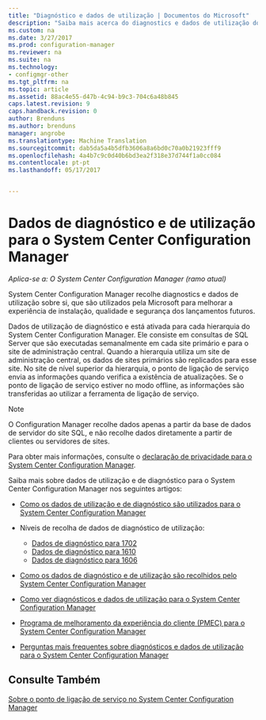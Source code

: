 ```yaml
---
title: "Diagnóstico e dados de utilização | Documentos do Microsoft"
description: "Saiba mais acerca do diagnostics e dados de utilização do Configuration Manager do System Center recolhe sobre si próprio."
ms.custom: na
ms.date: 3/27/2017
ms.prod: configuration-manager
ms.reviewer: na
ms.suite: na
ms.technology:
- configmgr-other
ms.tgt_pltfrm: na
ms.topic: article
ms.assetid: 88ac4e55-d47b-4c94-b9c3-704c6a48b845
caps.latest.revision: 9
caps.handback.revision: 0
author: Brenduns
ms.author: brenduns
manager: angrobe
ms.translationtype: Machine Translation
ms.sourcegitcommit: dab5da5a4b5dfb3606a8a6bd0c70a0b21923fff9
ms.openlocfilehash: 4a4b7c9c0d40b6bd3ea2f318e37d744f1a0cc084
ms.contentlocale: pt-pt
ms.lasthandoff: 05/17/2017


---
```

# <a name="diagnostics-and-usage-data-for-system-center-configuration-manager"></a>Dados de diagnóstico e de utilização para o System Center Configuration Manager

*Aplica-se a: O System Center Configuration Manager (ramo atual)*

System Center Configuration Manager recolhe diagnostics e dados de utilização sobre si, que são utilizados pela Microsoft para melhorar a experiência de instalação, qualidade e segurança dos lançamentos futuros.  

 Dados de utilização de diagnóstico e está ativada para cada hierarquia do System Center Configuration Manager. Ele consiste em consultas de SQL Server que são executadas semanalmente em cada site primário e para o site de administração central. Quando a hierarquia utiliza um site de administração central, os dados de sites primários são replicados para esse site. No site de nível superior da hierarquia, o ponto de ligação de serviço envia as informações quando verifica a existência de atualizações. Se o ponto de ligação de serviço estiver no modo offline, as informações são transferidas ao utilizar a ferramenta de ligação de serviço.  

> [!NOTE]  
>  O Configuration Manager recolhe dados apenas a partir da base de dados de servidor do site SQL, e não recolhe dados diretamente a partir de clientes ou servidores de sites.  

 Para obter mais informações, consulte o [declaração de privacidade para o System Center Configuration Manager](http://go.microsoft.com/fwlink/?LinkID=626527).  

 Saiba mais sobre dados de utilização e de diagnóstico para o System Center Configuration Manager nos seguintes artigos:  

-   [Como os dados de utilização e de diagnóstico são utilizados para o System Center Configuration Manager](../../../core/plan-design/diagnostics/how-diagnostics-and-usage-data-is-used.md)  

-   Níveis de recolha de dados de diagnóstico de utilização:
    - [Dados de diagnóstico para 1702](/sccm/core/plan-design/diagnostics/levels-of-diagnostic-usage-data-collection-1702)      
    - [Dados de diagnóstico para 1610](/sccm/core/plan-design/diagnostics/levels-of-diagnostic-usage-data-collection-1610)  
    - [Dados de diagnóstico para 1606](/sccm/core/plan-design/diagnostics/levels-of-diagnostic-usage-data-collection-1606)    

<!--
    - [Diagnostic data for 1602](/sccm/core/plan-design/diagnostics/levels-of-diagnostic-usage-data-collection-1602)
    - [Diagnostic data for  1511](/sccm/core/plan-design/diagnostics/levels-of-diagnostic-usage-data-collection-1511)
-->

-   [Como os dados de diagnóstico e de utilização são recolhidos pelo System Center Configuration Manager](../../../core/plan-design/diagnostics/how-diagnostics-and-usage-data-is-collected.md)  

-   [Como ver diagnósticos e dados de utilização para o System Center Configuration Manager](../../../core/plan-design/diagnostics/view-diagnostics-and-usage-data.md)  

-   [Programa de melhoramento da experiência do cliente (PMEC) para o System Center Configuration Manager](../../../core/plan-design/diagnostics/customer-experience-improvement-program-ceip.md)  

-   [Perguntas mais frequentes sobre diagnósticos e dados de utilização para o System Center Configuration Manager](../../../core/understand/frequently-asked-questions-about-diagnostics-and-usage-data.md)  

## <a name="see-also"></a>Consulte Também  
 [Sobre o ponto de ligação de serviço no System Center Configuration Manager](../../../core/servers/deploy/configure/about-the-service-connection-point.md)

